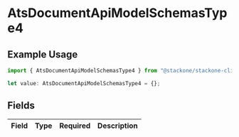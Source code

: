 # AtsDocumentApiModelSchemasType4

## Example Usage

```typescript
import { AtsDocumentApiModelSchemasType4 } from "@stackone/stackone-client-ts/sdk/models/shared";

let value: AtsDocumentApiModelSchemasType4 = {};
```

## Fields

| Field       | Type        | Required    | Description |
| ----------- | ----------- | ----------- | ----------- |